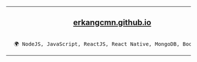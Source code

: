 <table>
  <tr>
    <td rowspan="2"><img src="https://github.com/darsaveli/Mariam/blob/main/1479814528_webarebears.gif" align="center"></td>
    <td><h2 style="text-align:center"><a href="https://erkangcmn.github.io/">erkangcmn.github.io</a></h2></td>
  </tr>
  <tr>
    <td><pre>🌍 NodeJS, JavaScript, ReactJS, React Native, MongoDB, Bootstrap</pre></td>
  </tr>
</table>




